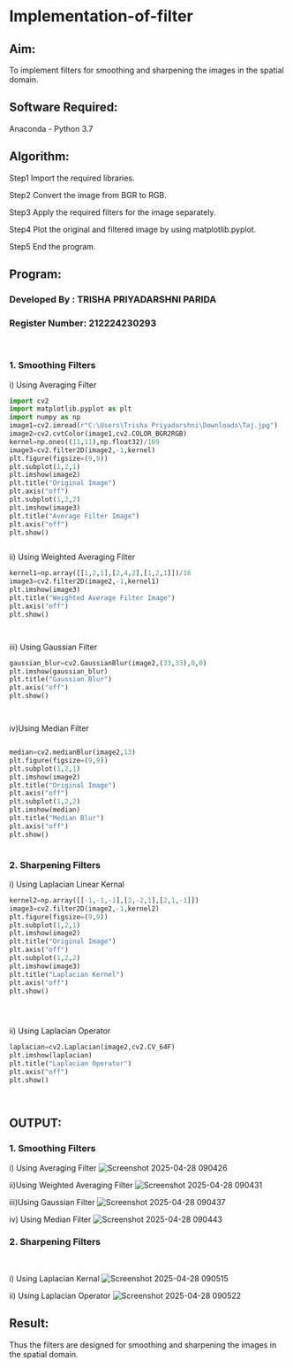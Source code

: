 # Implementation-of-filter
## Aim:
To implement filters for smoothing and sharpening the images in the spatial domain.

## Software Required:
Anaconda - Python 3.7

## Algorithm:
Step1
Import the required libraries.

Step2
Convert the image from BGR to RGB.

Step3
Apply the required filters for the image separately.

Step4
Plot the original and filtered image by using matplotlib.pyplot.

Step5
End the program.



## Program:
### Developed By   : TRISHA PRIYADARSHNI PARIDA
### Register Number: 212224230293
</br>

### 1. Smoothing Filters

i) Using Averaging Filter
```Python
import cv2
import matplotlib.pyplot as plt
import numpy as np
image1=cv2.imread(r"C:\Users\Trisha Priyadarshni\Downloads\Taj.jpg")
image2=cv2.cvtColor(image1,cv2.COLOR_BGR2RGB)
kernel=np.ones((11,11),np.float32)/169
image3=cv2.filter2D(image2,-1,kernel)
plt.figure(figsize=(9,9))
plt.subplot(1,2,1)
plt.imshow(image2)
plt.title("Original Image")
plt.axis("off")
plt.subplot(1,2,2)
plt.imshow(image3)
plt.title("Average Filter Image")
plt.axis("off")
plt.show()



```
ii) Using Weighted Averaging Filter
```Python
kernel1=np.array([[1,2,1],[2,4,2],[1,2,1]])/16
image3=cv2.filter2D(image2,-1,kernel1)
plt.imshow(image3)
plt.title("Weighted Average Filter Image")
plt.axis("off")
plt.show()




```
iii) Using Gaussian Filter
```Python
gaussian_blur=cv2.GaussianBlur(image2,(33,33),0,0)
plt.imshow(gaussian_blur)
plt.title("Gaussian Blur")
plt.axis("off")
plt.show()




```
iv)Using Median Filter
```Python

median=cv2.medianBlur(image2,13)
plt.figure(figsize=(9,9))
plt.subplot(1,2,1)
plt.imshow(image2)
plt.title("Original Image")
plt.axis("off")
plt.subplot(1,2,2)
plt.imshow(median)
plt.title("Median Blur")
plt.axis("off")
plt.show()



```

### 2. Sharpening Filters
i) Using Laplacian Linear Kernal
```Python
kernel2=np.array([[-1,-1,-1],[2,-2,1],[2,1,-1]])
image3=cv2.filter2D(image2,-1,kernel2)
plt.figure(figsize=(9,9))
plt.subplot(1,2,1)
plt.imshow(image2)
plt.title("Original Image")
plt.axis("off")
plt.subplot(1,2,2)
plt.imshow(image3)
plt.title("Laplacian Kernel")
plt.axis("off")
plt.show()





```
ii) Using Laplacian Operator
```Python
laplacian=cv2.Laplacian(image2,cv2.CV_64F)
plt.imshow(laplacian)
plt.title("Laplacian Operator")
plt.axis("off")
plt.show()




```

## OUTPUT:
### 1. Smoothing Filters


i) Using Averaging Filter
![Screenshot 2025-04-28 090426](https://github.com/user-attachments/assets/23ff9abb-5643-492f-bcbd-cb6392d567cf)


ii)Using Weighted Averaging Filter
![Screenshot 2025-04-28 090431](https://github.com/user-attachments/assets/7c9155e2-c6a6-4151-8a32-ed433537d15e)


iii)Using Gaussian Filter
![Screenshot 2025-04-28 090437](https://github.com/user-attachments/assets/8b281f47-e7fb-496c-93d4-f623e3529b1d)

iv) Using Median Filter
![Screenshot 2025-04-28 090443](https://github.com/user-attachments/assets/e63fd55e-fb7e-4e81-9bc8-3111871547e3)

### 2. Sharpening Filters
</br>

i) Using Laplacian Kernal
![Screenshot 2025-04-28 090515](https://github.com/user-attachments/assets/ce35b0eb-98cc-4e1c-aee6-f3d685cf5d2f)


ii) Using Laplacian Operator
![Screenshot 2025-04-28 090522](https://github.com/user-attachments/assets/ffb60e60-9c41-469e-8d51-d6b9917b07ea)


## Result:
Thus the filters are designed for smoothing and sharpening the images in the spatial domain.

